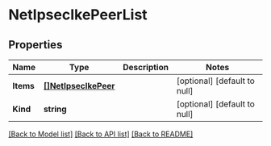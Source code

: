 # NetIpsecIkePeerList

## Properties
Name | Type | Description | Notes
------------ | ------------- | ------------- | -------------
**Items** | [**[]NetIpsecIkePeer**](net_ipsec_ikePeer.md) |  | [optional] [default to null]
**Kind** | **string** |  | [optional] [default to null]

[[Back to Model list]](../README.md#documentation-for-models) [[Back to API list]](../README.md#documentation-for-api-endpoints) [[Back to README]](../README.md)


